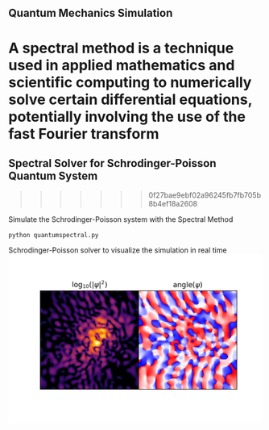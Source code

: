 
## Quantum Mechanics Simulation

A spectral method is a technique used in applied mathematics and scientific computing to numerically solve certain differential equations, potentially involving the use of the fast Fourier transform
=======
## Spectral Solver for Schrodinger-Poisson Quantum System
>>>>>>> 0f27bae9ebf02a96245fb7fb705b8b4ef18a2608

Simulate the Schrodinger-Poisson system with the Spectral Method

```
python quantumspectral.py
```

Schrodinger-Poisson solver to visualize the simulation in real time
![Simulation](.assets/quantumspectral.png)
